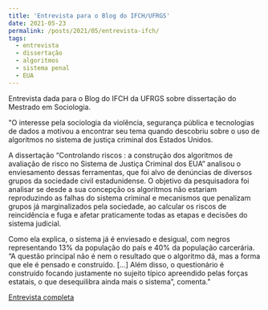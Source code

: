 ```yaml
---
title: 'Entrevista para o Blog do IFCH/UFRGS'
date: 2021-05-23
permalink: /posts/2021/05/entrevista-ifch/
tags:
  - entrevista
  - dissertação
  - algoritmos
  - sistema penal
  - EUA
---
```


Entrevista dada para o Blog do IFCH da UFRGS sobre dissertação do Mestrado em Sociologia.

"O interesse pela sociologia da violência, segurança pública e tecnologias de dados a motivou a encontrar seu tema quando descobriu sobre o uso de algoritmos no sistema de justiça criminal dos Estados Unidos.

A dissertação “Controlando riscos : a construção dos algoritmos de avaliação de risco no Sistema de Justiça Criminal dos EUA” analisou o enviesamento dessas ferramentas, que foi alvo de denúncias de diversos grupos da sociedade civil estadunidense. O objetivo da pesquisadora foi analisar se desde a sua concepção os algoritmos não estariam reproduzindo as falhas do sistema criminal e mecanismos que penalizam grupos já marginalizados pela sociedade, ao calcular os riscos de reincidência e fuga e afetar praticamente todas as etapas e decisões do sistema judicial.

Como ela explica, o sistema já é enviesado e desigual, com negros representando 13% da população do país e 40% da população carcerária. “A questão principal não é nem o resultado que o algoritmo dá, mas a forma que ele é pensado e construído. […] Além disso, o questionário é construído focando justamente no sujeito típico apreendido pelas forças estatais, o que desequilibra ainda mais o sistema”, comenta."

[Entrevista completa](https://www.ufrgs.br/blogdoifch/2021/05/23/entrevista-sobre-o-uso-de-algoritmos-no-sistema-criminal-dos-eua-tema-da-dissertacao-de-iara-passos/)
